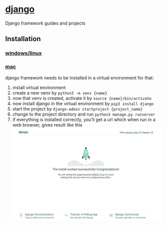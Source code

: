 # [django](https://www.djangoproject.com/)

Django framework guides and projects

## Installation
### [windows/linux](https://developer.mozilla.org/en-US/docs/Learn/Server-side/Django/development_environment)

### [mac](https://developer.mozilla.org/en-US/docs/Learn/Server-side/Django/development_environment)
django framework needs to be installed in a virtual environment
for that:
1. install virtual environment
2. create a new venv by ```python3 -m venv {name}```
3. now that venv is created, activate it by ```source {name}/bin/activate```
4. now install django in the virtual environment by ```pip3 install django```
5. start the project by ```django-admin startproject {project_name}```
6. change to the project directory and run ```python3 manage.py runserver```
7. if everything is installed correctly, you’ll get a url which when run in a web browser, gives result like this ![result](result.png)
